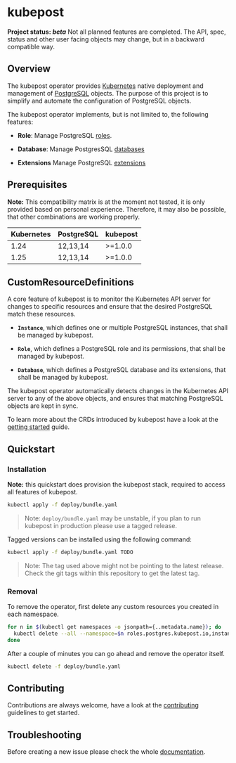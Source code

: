 # kubepost

**Project status: *beta*** Not all planned features are completed. The API, spec, status and other user facing objects
may change, but in a backward compatible way.

## Overview

The kubepost operator provides [Kubernetes](https://kubernetes.io/) native deployment and management of
[PostgreSQL](https://www.postgresql.org/) objects. The purpose of this project is to
simplify and automate the configuration of PostgreSQL objects.

The kubepost operator implements, but is not limited to, the following features:

* **Role**: Manage PostgreSQL [roles](https://www.postgresql.org/docs/current/user-manag.htm).

* **Database**: Manage PostgresSQL [databases](https://www.postgresql.org/docs/current/managing-databases.html)

* **Extensions** Manage PostgreSQL [extensions](https://www.postgresql.org/docs/current/external-extensions.html)

## Prerequisites

**Note:** This compatibility matrix is at the moment not tested, it is only provided based on personal experience.
Therefore, it may also be possible, that other combinations are working properly.

| Kubernetes | PostgreSQL | kubepost |
|------------|------------|----------|
| 1.24       | 12,13,14   | >=1.0.0  |
| 1.25       | 12,13,14   | >=1.0.0  |

## CustomResourceDefinitions

A core feature of kubepost is to monitor the Kubernetes API server for changes
to specific resources and ensure that the desired PostgreSQL match these resources.

* **`Instance`**, which defines one or multiple PostgreSQL instances, that shall be managed by kubepost.

* **`Role`**, which defines a PostgreSQL role and its permissions, that shall be managed by kubepost.

* **`Database`**, which defines a PostgreSQL database and its extensions, that shall be managed by kubepost.

The kubepost operator automatically detects changes in the Kubernetes API server to any of the above objects, and
ensures that matching PostgreSQL objects are kept in sync.

To learn more about the CRDs introduced by kubepost have a look at the [getting started](docs/getting-started.md) guide.

## Quickstart

### Installation

**Note:** this quickstart does provision the kubepost stack, required to access all features of kubepost.

```sh
kubectl apply -f deploy/bundle.yaml
```

> Note: `deploy/bundle.yaml` may be unstable, if you plan to run kubepost in production please use a tagged release.

Tagged versions can be installed using the following command:

```sh
kubectl apply -f deploy/bundle.yaml TODO
```

> Note: The tag used above might not be pointing to the latest release. Check the git tags within this repository to
> get the latest tag.

### Removal

To remove the operator, first delete any custom resources you created in each namespace.

```sh
for n in $(kubectl get namespaces -o jsonpath={..metadata.name}); do
  kubectl delete --all --namespace=$n roles.postgres.kubepost.io,instances.postgres.kubepost.io,databases.postgres.kubepost.io
done
```

After a couple of minutes you can go ahead and remove the operator itself.

```sh
kubectl delete -f deploy/bundle.yaml
```

## Contributing

Contributions are always welcome, have a look at the [contributing](docs/contributing.md) guidelines to get started.

## Troubleshooting

Before creating a new issue please check the whole [documentation](docs).